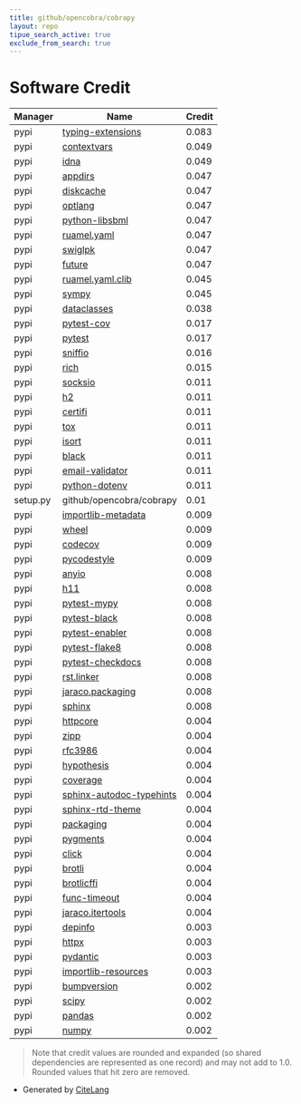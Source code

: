 ```yaml
---
title: github/opencobra/cobrapy
layout: repo
tipue_search_active: true
exclude_from_search: true
---
```

# Software Credit

|Manager|Name|Credit|
|-------|----|------|
|pypi|[typing-extensions](https://typing.readthedocs.io/)|0.083|
|pypi|[contextvars](https://pypi.org/project/contextvars)|0.049|
|pypi|[idna](https://pypi.org/project/idna)|0.049|
|pypi|[appdirs](http://github.com/ActiveState/appdirs)|0.047|
|pypi|[diskcache](http://www.grantjenks.com/docs/diskcache/)|0.047|
|pypi|[optlang](https://github.com/opencobra/optlang)|0.047|
|pypi|[python-libsbml](http://sbml.org)|0.047|
|pypi|[ruamel.yaml](https://sourceforge.net/p/ruamel-yaml/code/ci/default/tree)|0.047|
|pypi|[swiglpk](https://github.com/biosustain/swiglpk)|0.047|
|pypi|[future](https://python-future.org)|0.047|
|pypi|[ruamel.yaml.clib](https://sourceforge.net/p/ruamel-yaml-clib/code/ci/default/tree)|0.045|
|pypi|[sympy](https://sympy.org)|0.045|
|pypi|[dataclasses](https://pypi.org/project/dataclasses)|0.038|
|pypi|[pytest-cov](https://pypi.org/project/pytest-cov)|0.017|
|pypi|[pytest](https://pypi.org/project/pytest)|0.017|
|pypi|[sniffio](https://github.com/python-trio/sniffio)|0.016|
|pypi|[rich](https://pypi.org/project/rich)|0.015|
|pypi|[socksio](https://pypi.org/project/socksio)|0.011|
|pypi|[h2](https://pypi.org/project/h2)|0.011|
|pypi|[certifi](https://pypi.org/project/certifi)|0.011|
|pypi|[tox](https://tox.readthedocs.io)|0.011|
|pypi|[isort](https://pypi.org/project/isort)|0.011|
|pypi|[black](https://pypi.org/project/black)|0.011|
|pypi|[email-validator](https://pypi.org/project/email-validator)|0.011|
|pypi|[python-dotenv](https://pypi.org/project/python-dotenv)|0.011|
|setup.py|github/opencobra/cobrapy|0.01|
|pypi|[importlib-metadata](https://pypi.org/project/importlib-metadata)|0.009|
|pypi|[wheel](https://pypi.org/project/wheel)|0.009|
|pypi|[codecov](https://pypi.org/project/codecov)|0.009|
|pypi|[pycodestyle](https://pypi.org/project/pycodestyle)|0.009|
|pypi|[anyio](https://pypi.org/project/anyio)|0.008|
|pypi|[h11](https://github.com/python-hyper/h11)|0.008|
|pypi|[pytest-mypy](https://pypi.org/project/pytest-mypy)|0.008|
|pypi|[pytest-black](https://pypi.org/project/pytest-black)|0.008|
|pypi|[pytest-enabler](https://pypi.org/project/pytest-enabler)|0.008|
|pypi|[pytest-flake8](https://pypi.org/project/pytest-flake8)|0.008|
|pypi|[pytest-checkdocs](https://pypi.org/project/pytest-checkdocs)|0.008|
|pypi|[rst.linker](https://pypi.org/project/rst.linker)|0.008|
|pypi|[jaraco.packaging](https://pypi.org/project/jaraco.packaging)|0.008|
|pypi|[sphinx](https://pypi.org/project/sphinx)|0.008|
|pypi|[httpcore](https://github.com/encode/httpcore)|0.004|
|pypi|[zipp](https://github.com/jaraco/zipp)|0.004|
|pypi|[rfc3986](http://rfc3986.readthedocs.io)|0.004|
|pypi|[hypothesis](https://pypi.org/project/hypothesis)|0.004|
|pypi|[coverage](https://pypi.org/project/coverage)|0.004|
|pypi|[sphinx-autodoc-typehints](https://pypi.org/project/sphinx-autodoc-typehints)|0.004|
|pypi|[sphinx-rtd-theme](https://pypi.org/project/sphinx-rtd-theme)|0.004|
|pypi|[packaging](https://pypi.org/project/packaging)|0.004|
|pypi|[pygments](https://pypi.org/project/pygments)|0.004|
|pypi|[click](https://pypi.org/project/click)|0.004|
|pypi|[brotli](https://pypi.org/project/brotli)|0.004|
|pypi|[brotlicffi](https://pypi.org/project/brotlicffi)|0.004|
|pypi|[func-timeout](https://pypi.org/project/func-timeout)|0.004|
|pypi|[jaraco.itertools](https://pypi.org/project/jaraco.itertools)|0.004|
|pypi|[depinfo](https://github.com/Midnighter/dependency-info)|0.003|
|pypi|[httpx](https://github.com/encode/httpx)|0.003|
|pypi|[pydantic](https://github.com/samuelcolvin/pydantic)|0.003|
|pypi|[importlib-resources](https://github.com/python/importlib_resources)|0.003|
|pypi|[bumpversion](https://pypi.org/project/bumpversion)|0.002|
|pypi|[scipy](https://pypi.org/project/scipy)|0.002|
|pypi|[pandas](https://pypi.org/project/pandas)|0.002|
|pypi|[numpy](https://pypi.org/project/numpy)|0.002|


> Note that credit values are rounded and expanded (so shared dependencies are represented as one record) and may not add to 1.0. Rounded values that hit zero are removed.


- Generated by [CiteLang](https://github.com/vsoch/citelang)
